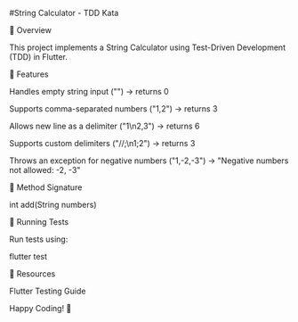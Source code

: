 #String Calculator - TDD Kata

📌 Overview

This project implements a String Calculator using Test-Driven Development (TDD) in Flutter.

🚀 Features

Handles empty string input ("") → returns 0

Supports comma-separated numbers ("1,2") → returns 3

Allows new line as a delimiter ("1\n2,3") → returns 6

Supports custom delimiters ("//;\n1;2") → returns 3

Throws an exception for negative numbers ("1,-2,-3") → "Negative numbers not allowed: -2, -3"

📜 Method Signature

int add(String numbers)

🔬 Running Tests

Run tests using:

flutter test

🔗 Resources

Flutter Testing Guide

Happy Coding! 🎯
